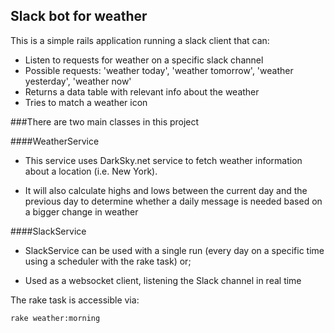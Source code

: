 ## Slack bot for weather

This is a simple rails application running a slack client that can:

  - Listen to requests for weather on a specific slack channel
  - Possible requests: 'weather today', 'weather tomorrow', 'weather yesterday', 'weather now'
  - Returns a data table with relevant info about the weather
  - Tries to match a weather icon

###There are two main classes in this project

####WeatherService

- This service uses DarkSky.net service to fetch weather information about a location (i.e. New York).

- It will also calculate highs and lows between the current day and the previous day to determine whether a daily message is needed based on a bigger change in weather

####SlackService

- SlackService can be used with a single run (every day on a specific time using a scheduler with the rake task) or;

- Used as a websocket client, listening the Slack channel in real time

The rake task is accessible via:

```rake weather:morning```
